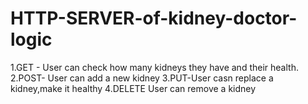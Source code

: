 # HTTP-SERVER-of-kidney-doctor-logic

1.GET - User can  check how many kidneys they have and their health.
2.POST- User can add a new kidney 
3.PUT-User casn replace a kidney,make it healthy 
4.DELETE User can remove a kidney
